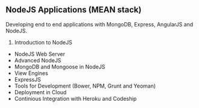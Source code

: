 ## NodeJS Applications (MEAN stack)

Developing end to end applications with MongoDB, Express, AngularJS and NodeJS.

1. Introduction to NodeJS
* NodeJS Web Server
* Advanced NodeJS
* MongoDB and Mongoose in NodeJS
* View Engines
* ExpressJS
* Tools for Development (Bower, NPM, Grunt and Yeoman)
* Deployment in Cloud
* Continious Integration with Heroku and Codeship
